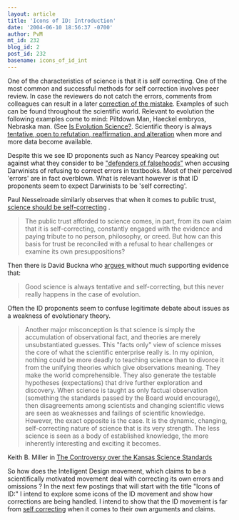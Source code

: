 ```yaml
---
layout: article
title: 'Icons of ID: Introduction'
date: '2004-06-10 18:56:37 -0700'
author: PvM
mt_id: 232
blog_id: 2
post_id: 232
basename: icons_of_id_int
---
```

One of the characteristics of science is that it is self correcting. One of the most common and successful methods for self correction involves peer review. In case the reviewers do not catch the errors, comments from colleagues can result in a later [correction of the mistake](http://www.apologeticspress.org/defdocs/rr1981/r&amp;r8103a.htm). Examples of such can be found throughout the scientific world. Relevant to evolution the following examples come to mind: Piltdown Man, Haeckel embryos, Nebraska man. (See [Is Evolution Science?](http://web.ukonline.co.uk/ukatheist/articles/isevolutionscience.htm). Scientific theory is always [tentative, open to refutation, reaffirmation, and alteration](http://www.agiweb.org/news/evolution/natureoftheory.html) when more and more data become available.

Despite this we see ID proponents such as Nancy Pearcey speaking out against what they consider to be ["defenders of falsehoods"](http://www.tccsa.tc/articles/self_correcting.html) when accusing Darwinists of refusing to correct errors in textbooks. Most of their perceived 'errors' are in fact overblown. What is relevant however is that ID proponents seem to expect Darwinists to be 'self correcting'.

Paul Nesselroade similarly observes that when it comes to public trust, [science should be self-correcting](http://www.arn.org/docs/wedge/pn_wedge_030129.htm) .

> The public trust afforded to science comes, in part, from its own claim that it is self-correcting, constantly engaged with the evidence and paying tribute to no person, philosophy, or creed. But how can this basis for trust be reconciled with a refusal to hear challenges or examine its own presuppositions?

Then there is David Buckna who [argues ](http://www.rae.org/collapse.html) without much supporting evidence that: 

> Good science is always tentative and self-correcting, but this never really happens in the case of evolution.

Often the ID proponents seem to confuse legitimate debate about issues as a weakness of evolutionary theory. 

> Another major misconception is that science is simply the accumulation of observational fact, and theories are merely unsubstantiated guesses.  This "facts only" view of science misses the core of what the scientific enterprise really is.  In my opinion, nothing could be more deadly to teaching science than to divorce it from the unifying theories which give observations meaning.  They make the world comprehensible.  They also generate the testable hypotheses (expectations) that drive further exploration and discovery.  When science is taught as only factual observation (something the standards passed by the Board would encourage), then disagreements among scientists and changing scientific views are seen as weaknesses and failings of scientific knowledge.  However, the exact opposite is the case.  It is the dynamic, changing, self-correcting nature of science that is its very strength.  The less science is seen as a body of established knowledge, the more inherently interesting and exciting it becomes.

Keith B. Miller in [The Controversy over the Kansas Science Standards](http://www.wheaton.edu/ACG/essays/miller1.html)

So how does the Intelligent Design movement, which claims to be a scientifically motivated movement deal with correcting its own errors and omissions ? In the next few postings that will start with the title "Icons of ID:" I intend to explore some icons of the ID movement and show how corrections are being handled. I intend to show that the ID movement is far from [self correcting](http://www.chem1.com/acad/sci/pseudosci.html) when it comes to their own arguments and claims.

